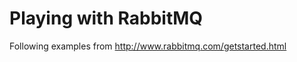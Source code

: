 Playing with RabbitMQ
=====================

Following examples from http://www.rabbitmq.com/getstarted.html